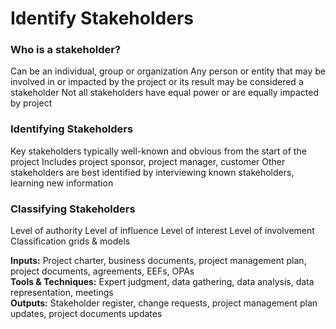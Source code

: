 # Identify Stakeholders

### Who is a stakeholder?
Can be an individual, group or organization 
Any person or entity that may be involved in or impacted by the project or its result may be considered a stakeholder 
Not all stakeholders have equal power or are equally impacted by project 

### Identifying Stakeholders
Key stakeholders typically well-known and obvious from the start of the project 
Includes project sponsor, project manager, customer 
Other stakeholders are best identified by interviewing known stakeholders, learning new information 

### Classifying Stakeholders
Level of authority
Level of influence
Level of interest
Level of involvement Classification grids & models 

**Inputs:** Project charter, business documents, project management plan, project documents, agreements, EEFs, OPAs   
**Tools & Techniques:** Expert judgment, data gathering, data analysis, data representation, meetings   
**Outputs:** Stakeholder register, change requests, project management plan updates, project documents updates   